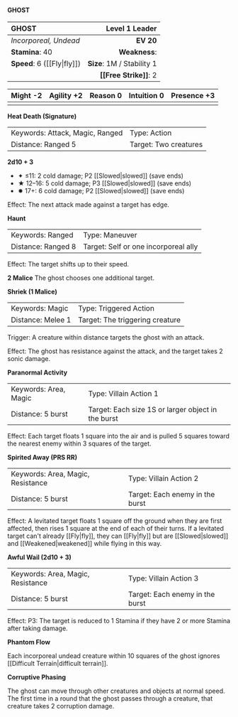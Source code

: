 #### GHOST

| GHOST                       |         **Level 1 Leader** |
| :-------------------------- | -------------------------: |
| *Incorporeal, Undead*       |                  **EV 20** |
| **Stamina**: 40             |              **Weakness**: |
| **Speed**: 6 ([[Fly\|fly]]) | **Size**: 1M / Stability 1 |
|                             |     **[[Free Strike]]**: 2 |

| **Might** -2 | **Agility** +2 | **Reason** 0 | **Intuition** 0 | **Presence** +3 |
| ------------ | -------------- | ------------ | --------------- | --------------- |
|              |                |              |                 |                 |

**Heat Death (Signature)**

|                                 |                       |
| :------------------------------ | :-------------------- |
| Keywords: Attack, Magic, Ranged | Type: Action          |
| Distance: Ranged 5              | Target: Two creatures |

**2d10 + 3**

- ✦ ≤11: 2 cold damage; P2 [[Slowed|slowed]] (save ends)
- ★ 12–16: 5 cold damage; P3 [[Slowed|slowed]] (save ends)
- ✸ 17+: 6 cold damage; P2 [[Slowed|slowed]] (save ends)

Effect: The next attack made against a target has edge.

**Haunt**

|                    |                                      |
| :----------------- | :----------------------------------- |
| Keywords: Ranged   | Type: Maneuver                       |
| Distance: Ranged 8 | Target: Self or one incorporeal ally |

Effect: The target shifts up to their speed.

**2 Malice**
The ghost chooses one additional target.

**Shriek (1 Malice)**

|                   |                                 |
| :---------------- | :------------------------------ |
| Keywords: Magic   | Type: Triggered Action          |
| Distance: Melee 1 | Target: The triggering creature |

Trigger: A creature within distance targets the ghost with an attack.

Effect: The ghost has resistance against the attack, and the target takes 2 sonic damage.

**Paranormal Activity**

|                       |                                                    |
| :-------------------- | :------------------------------------------------- |
| Keywords: Area, Magic | Type: Villain Action 1                             |
| Distance: 5 burst     | Target: Each size 1S or larger object in the burst |

Effect: Each target floats 1 square into the air and is pulled 5 squares toward the nearest enemy within 3 squares of the target.

**Spirited Away (PRS RR)**

|                                   |                                 |
| :-------------------------------- | :------------------------------ |
| Keywords: Area, Magic, Resistance | Type: Villain Action 2          |
| Distance: 5 burst                 | Target: Each enemy in the burst |

Effect: A levitated target floats 1 square off the ground when they are first affected, then rises 1 square at the end of each of their turns. If a levitated target can't already [[Fly|fly]], they can [[Fly|fly]] but are [[Slowed|slowed]] and [[Weakened|weakened]] while flying in this way.

**Awful Wail (2d10 + 3)**

|                                   |                                 |
| :-------------------------------- | :------------------------------ |
| Keywords: Area, Magic, Resistance | Type: Villain Action 3          |
| Distance: 5 burst                 | Target: Each enemy in the burst |

Effect: P3: The target is reduced to 1 Stamina if they have 2 or more Stamina after taking damage.

**Phantom Flow**

Each incorporeal undead creature within 10 squares of the ghost ignores [[Difficult Terrain|difficult terrain]].

**Corruptive Phasing**

The ghost can move through other creatures and objects at normal speed. The first time in a round that the ghost passes through a creature, that creature takes 2 corruption damage.

